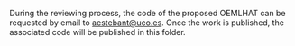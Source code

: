 During the reviewing process, the code of the proposed OEMLHAT can be requested by email to <aestebant@uco.es>. Once the work is published, the associated code will be published in this folder.
